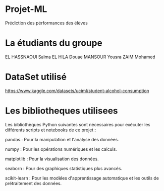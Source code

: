 # Projet-ML
Prédiction des pérformances des élèves
# La étudiants du groupe
EL HASSNAOUI Salma
EL HILA Douae
MANSOUR Yousra
ZAIM Mohamed
# DataSet utilisé
https://www.kaggle.com/datasets/uciml/student-alcohol-consumption
# Les bibliotheques utilisees
Les bibliothèques Python suivantes sont nécessaires pour exécuter les différents scripts et notebooks de ce projet :

pandas : Pour la manipulation et l'analyse des données.

numpy : Pour les opérations numériques et les calculs.

matplotlib : Pour la visualisation des données.

seaborn : Pour des graphiques statistiques plus avancés.

scikit-learn : Pour les modèles d'apprentissage automatique et les outils de prétraitement des données.
